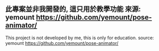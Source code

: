 此專案並非我開發的, 這只用於教學功能
來源: yemount
https://github.com/yemount/pose-animator/
--------------------------------------------------------
This project is not developed by me, this is only for education.
source: yemount
https://github.com/yemount/pose-animator/
